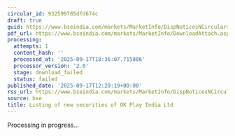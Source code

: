 ```yaml
---
circular_id: 932599785dfd674c
draft: true
guid: https://www.bseindia.com/markets/MarketInfo/DispNoticesNCirculars.aspx?Noticeid={7E1541BE-DEAF-44D4-8487-E7FC198ED5D8}&noticeno=20250917-28&dt=09/17/2025&icount=28&totcount=57&flag=0
pdf_url: https://www.bseindia.com/markets/MarketInfo/DownloadAttach.aspx?id=20250917-28&attachedId=
processing:
  attempts: 1
  content_hash: ''
  processed_at: '2025-09-17T18:36:07.715806'
  processor_version: '2.0'
  stage: download_failed
  status: failed
published_date: '2025-09-17T12:20:19+00:00'
rss_url: https://www.bseindia.com/markets/MarketInfo/DispNoticesNCirculars.aspx?Noticeid={7E1541BE-DEAF-44D4-8487-E7FC198ED5D8}&noticeno=20250917-28&dt=09/17/2025&icount=28&totcount=57&flag=0
source: bse
title: Listing of new securities of OK Play India Ltd
---
```


Processing in progress...